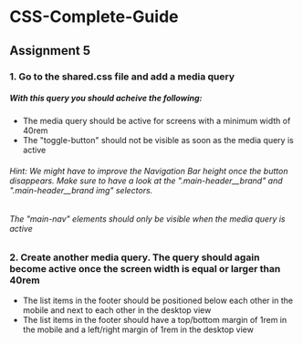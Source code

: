 # CSS-Complete-Guide
## **Assignment 5**

### 1. Go to the shared.css file and add a media query
##### With this query you should acheive the following:

* The media query should be active for screens with a minimum width of 40rem
* The "toggle-button" should not be visible as soon as the media query is active

###### Hint: We might have to improve the Navigation Bar height once the button disappears. Make sure to have a look at the ".main-header__brand" and ".main-header__brand img" selectors.
###### The "main-nav" elements should only be visible when the media query is active

### 2. Create another media query. The query should again become active once the screen width is equal or larger than 40rem

* The list items in the footer should be positioned below each other in the mobile and next to each other in the desktop view
* The list items in the footer should have a top/bottom margin of 1rem in the mobile and a left/right margin of 1rem in the desktop view
